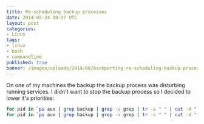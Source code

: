 ```yaml
---
title: Re-scheduling backup processes
date: 2014-05-24 18:37 UTC
layout: post
categories:
- Linux
tags:
- linux
- bash
- commandline
published: true
banner: /images/uploads/2014/08/backporting-re-scheduling-backup-processes.markdown.jpg
---
```


On one of my machines the backup the backup process was disturbing running
services. I didn't want to stop the backup process so I decided to lower it's
priorities:

``` bash
for pid in `ps aux | grep backup | grep -v grep | tr -s " " | cut -d " " -f2`; do ionice -c 3 -p $pid; done
for pid in `ps aux | grep backup | grep -v grep | tr -s " " | cut -d " " -f2`; do renice -n 19 $pid; done
```
